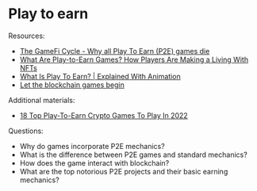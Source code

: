 # Play to earn

Resources:

* [The GameFi Cycle - Why all Play To Earn (P2E) games die](https://www.youtube.com/watch?v=0Bq-jmK1O-k)
* [What Are Play-to-Earn Games? How Players Are Making a Living With NFTs](https://decrypt.co/resources/what-are-play-to-earn-games-how-players-are-making-a-living-with-nfts)
* [What Is Play To Earn? | Explained With Animation](https://www.youtube.com/watch?v=dYK-_mpvgOw)
* [Let the blockchain games begin](https://zipmex.com/learn/the-future-of-blockchain-gaming/)

Additional  materials:
* [18 Top Play-To-Earn Crypto Games To Play In 2022](https://zipmex.com/learn/top-play-to-earn-crypto-games/)



Questions:
* Why do games incorporate P2E mechanics?
* What is the difference between P2E games and standard mechanics?
* How does the game interact with blockchain? 
* What are the top notorious P2E projects and their basic earning mechanics? 
